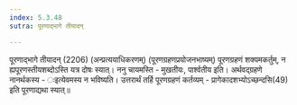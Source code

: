 ```yaml
---
index: 5.3.48
sutra: पूरणाद्भागे तीयादन्

---
```

पूरणाद्भागे तीयादन् (2206) (अन्प्रत्ययाधिकरणम्) (पूरणग्रहणप्रयोजनभाष्यम्) पूरणग्रहणं शक्यमकर्तुम्, न ह्यपूरणस्तीयशब्दोऽस्ति यत्र दोषः स्यात्। ननु चायमस्ति - मुखतीयः, पार्श्वतीय इति। अर्थवद्ग्रहणे नानर्थकस्य - ःइत्येवमस्य न भविष्यति। उत्तरार्थं तर्हि पूरणग्रहणं कर्तव्यम् - प्रागेकादशभ्योऽच्छन्दसि(49) इति पूरणाद्यथा स्यात्॥